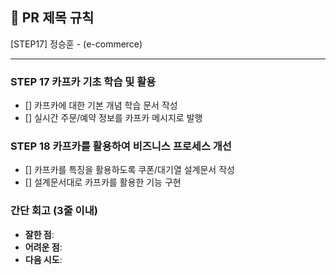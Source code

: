 ## :pushpin: PR 제목 규칙
[STEP17] 정승훈 - (e-commerce)

---

### STEP 17 카프카 기초 학습 및 활용
- [] 카프카에 대한 기본 개념 학습 문서 작성
- [] 실시간 주문/예약 정보를 카프카 메시지로 발행

### STEP 18 카프카를 활용하여 비즈니스 프로세스 개선
- [] 카프카를 특징을 활용하도록 쿠폰/대기열 설계문서 작성
- [] 설계문서대로 카프카를 활용한 기능 구현

### **간단 회고** (3줄 이내)
- **잘한 점**: 
- **어려운 점**: 
- **다음 시도**: